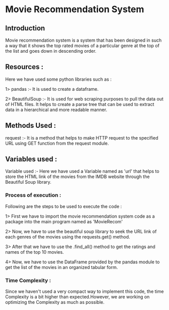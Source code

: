 
# Movie Recommendation System




## Introduction
Movie recommendation system is a system that has been designed in such a way that it shows the top rated movies of a particular genre at the top of the list and goes down in descending order.

## Resources :
Here we have used some python libraries such as :

1> pandas :- It is used to create a dataframe.

2> BeautifulSoup :- It is used for web scraping purposes to pull the data out of HTML files.
It helps to create a parse tree that can be used to extract data in a hierarchical and more readable manner.





## Methods Used :

request :- It is a method that helps to make HTTP request to the specified URL using GET function from the request module.
## Variables used :

Variable used :- Here we have used a Variable named as 'url' that helps to store the HTML link of the movies from the IMDB website through the Beautiful Soup library.

### Process of execution :
Following are the steps to be used to execute the code :

1> First we have to import the movie recommendation system code as a package into the main program named as 'MovieRecom'

2> Now, we have to use the beautiful soup library to seek the URL link of each genres of the movies using the   requests.get()  method.

3> After that we have to use the .find_all() method to get the ratings and names of the top 10 movies. 

4> Now, we have to use the DataFrame provided by the pandas module to get the list of the movies in an organized tabular form.

### Time Complexity :
Since we haven't used a very compact way to implement this code, the time Complexity is a bit higher than expected.However, we are working on optimizing the Complexity as much as possible.

